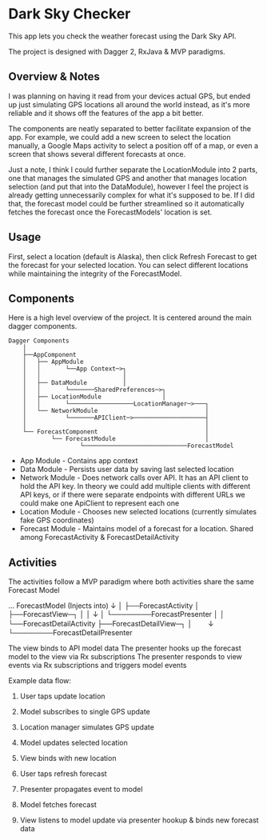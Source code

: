# Dark Sky Checker #

This app lets you check the weather forecast using the Dark Sky API.

The project is designed with Dagger 2, RxJava & MVP paradigms. 

## Overview & Notes ##

I was planning on having it read from your devices actual GPS, but ended up just simulating GPS locations all around the world instead, as it's more reliable and it shows off the features of the app a bit better. 

The components are neatly separated to better facilitate expansion of the app. For example, we could add a new screen to select the location manually, a Google Maps activity to select a position off of a map, or even a screen that shows several different forecasts at once.

Just a note, I think I could further separate the LocationModule into 2 parts, one that manages the simulated GPS and another that manages location selection (and put that into the DataModule), however I feel the project is already getting unnecessarily complex for what it's supposed to be. If I did that, the forecast model could be further streamlined so it automatically fetches the forecast once the ForecastModels' location is set.

## Usage ##

First, select a location (default is Alaska), then click Refresh Forecast to get the forecast for your selected location. You can select different locations while maintaining the integrity of the ForecastModel.

## Components ##

Here is a high level overview of the project. It is centered around the main dagger components.

```
Dagger Components
	│
	├──AppComponent
	│   ├── AppModule 
	│   │       └──App Context─>┐
	│   │                       │
	│   ├── DataModule          │
	│   │       └───────SharedPreferences─>┐
	│   ├── LocationModule                 │
	│   │       └──────────────────LocationManager─>───┐
	│   └── NetworkModule                              │
	│           └───────APIClient─>────────────────────┤
	│                                                  │
    └── ForecastComponent                              │
			└── ForecastModule						   │
					└─────────────────────────────ForecastModel
```

* App Module - Contains app context
* Data Module - Persists user data by saving last selected location
* Network Module - Does network calls over API. It has an API client to hold the API key. In theory we could add multiple clients with different API keys, or if there were separate endpoints with different URLs we could make one ApiClient to represent each one
* Location Module - Chooses new selected locations (currently simulates fake GPS coordinates)
* Forecast Module - Maintains model of a forecast for a location. Shared among ForecastActivity & ForecastDetailActivity


## Activities ##

The activities follow a MVP paradigm where both activities share the same Forecast Model

...
ForecastModel 
(Injects into)
	↓
	│
	├──ForecastActivity
	│		├──ForecastView─┐
	│		│				↓
	│		└────────ForecastPresenter
	│
	│
	└──ForecastDetailActivity
			├──ForecastDetailView─┐
			│					　　↓
			└────────ForecastDetailPresenter
			

The view binds to API model data 
The presenter hooks up the forecast model to the view via Rx subscriptions
The presenter responds to view events via Rx subscriptions and triggers model events

Example data flow:
1) User taps update location
2) Model subscribes to single GPS update
3) Location manager simulates GPS update
4) Model updates selected location
5) View binds with new location

1) User taps refresh forecast
2) Presenter propagates event to model
3) Model fetches forecast
4) View listens to model update via presenter hookup & binds new forecast data


